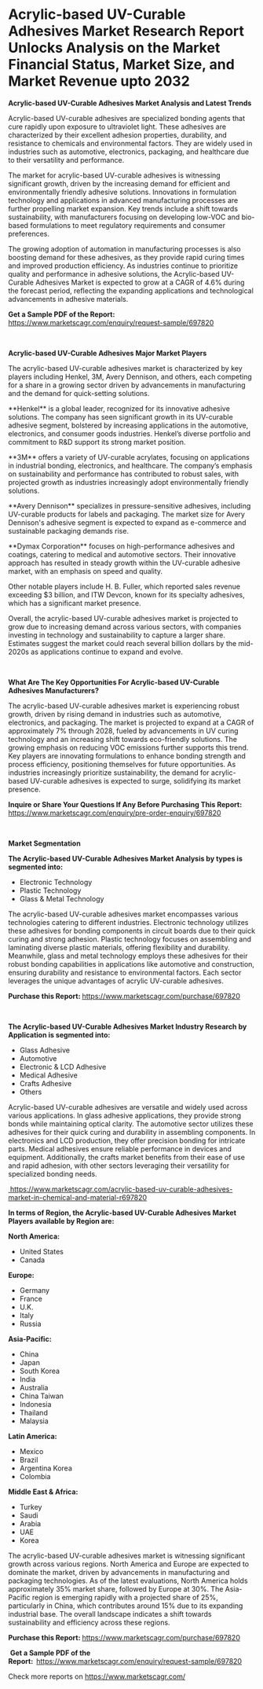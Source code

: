 <p><h1>Acrylic-based UV-Curable Adhesives Market Research Report Unlocks Analysis on the Market Financial Status, Market Size, and Market Revenue upto 2032</h1></p><p><strong>Acrylic-based UV-Curable Adhesives Market Analysis and Latest Trends</strong></p>
<p><p>Acrylic-based UV-curable adhesives are specialized bonding agents that cure rapidly upon exposure to ultraviolet light. These adhesives are characterized by their excellent adhesion properties, durability, and resistance to chemicals and environmental factors. They are widely used in industries such as automotive, electronics, packaging, and healthcare due to their versatility and performance.</p><p>The market for acrylic-based UV-curable adhesives is witnessing significant growth, driven by the increasing demand for efficient and environmentally friendly adhesive solutions. Innovations in formulation technology and applications in advanced manufacturing processes are further propelling market expansion. Key trends include a shift towards sustainability, with manufacturers focusing on developing low-VOC and bio-based formulations to meet regulatory requirements and consumer preferences.</p><p>The growing adoption of automation in manufacturing processes is also boosting demand for these adhesives, as they provide rapid curing times and improved production efficiency. As industries continue to prioritize quality and performance in adhesive solutions, the Acrylic-based UV-Curable Adhesives Market is expected to grow at a CAGR of 4.6% during the forecast period, reflecting the expanding applications and technological advancements in adhesive materials.</p></p>
<p><strong>Get a Sample PDF of the Report:&nbsp;</strong> <a href="https://www.marketscagr.com/enquiry/request-sample/697820?utm_campaign=3127&utm_medium=2&utm_source=Github&utm_content=ia&utm_term=23032025&utm_id=acrylic-based-uv-curable-adhesives">https://www.marketscagr.com/enquiry/request-sample/697820</a></p>
<p>&nbsp;</p>
<p><strong>Acrylic-based UV-Curable Adhesives Major Market Players</strong></p>
<p><p>The acrylic-based UV-curable adhesives market is characterized by key players including Henkel, 3M, Avery Dennison, and others, each competing for a share in a growing sector driven by advancements in manufacturing and the demand for quick-setting solutions.</p><p>**Henkel** is a global leader, recognized for its innovative adhesive solutions. The company has seen significant growth in its UV-curable adhesive segment, bolstered by increasing applications in the automotive, electronics, and consumer goods industries. Henkel’s diverse portfolio and commitment to R&D support its strong market position.</p><p>**3M** offers a variety of UV-curable acrylates, focusing on applications in industrial bonding, electronics, and healthcare. The company’s emphasis on sustainability and performance has contributed to robust sales, with projected growth as industries increasingly adopt environmentally friendly solutions.</p><p>**Avery Dennison** specializes in pressure-sensitive adhesives, including UV-curable products for labels and packaging. The market size for Avery Dennison's adhesive segment is expected to expand as e-commerce and sustainable packaging demands rise.</p><p>**Dymax Corporation** focuses on high-performance adhesives and coatings, catering to medical and automotive sectors. Their innovative approach has resulted in steady growth within the UV-curable adhesive market, with an emphasis on speed and quality.</p><p>Other notable players include H. B. Fuller, which reported sales revenue exceeding $3 billion, and ITW Devcon, known for its specialty adhesives, which has a significant market presence.</p><p>Overall, the acrylic-based UV-curable adhesives market is projected to grow due to increasing demand across various sectors, with companies investing in technology and sustainability to capture a larger share. Estimates suggest the market could reach several billion dollars by the mid-2020s as applications continue to expand and evolve.</p></p>
<p>&nbsp;</p>
<p><strong>What Are The Key Opportunities For Acrylic-based UV-Curable Adhesives Manufacturers?</strong></p>
<p><p>The acrylic-based UV-curable adhesives market is experiencing robust growth, driven by rising demand in industries such as automotive, electronics, and packaging. The market is projected to expand at a CAGR of approximately 7% through 2028, fueled by advancements in UV curing technology and an increasing shift towards eco-friendly solutions. The growing emphasis on reducing VOC emissions further supports this trend. Key players are innovating formulations to enhance bonding strength and process efficiency, positioning themselves for future opportunities. As industries increasingly prioritize sustainability, the demand for acrylic-based UV-curable adhesives is expected to surge, solidifying its market presence.</p></p>
<p><strong>Inquire or Share Your Questions If Any Before Purchasing This Report:</strong> <a href="https://www.marketscagr.com/enquiry/pre-order-enquiry/697820?utm_campaign=3127&utm_medium=2&utm_source=Github&utm_content=ia&utm_term=23032025&utm_id=acrylic-based-uv-curable-adhesives">https://www.marketscagr.com/enquiry/pre-order-enquiry/697820</a></p>
<p>&nbsp;</p>
<p><strong>Market Segmentation</strong></p>
<p><strong>The Acrylic-based UV-Curable Adhesives Market Analysis by types is segmented into:</strong></p>
<p><ul><li>Electronic Technology</li><li>Plastic Technology</li><li>Glass & Metal Technology</li></ul></p>
<p><p>The acrylic-based UV-curable adhesives market encompasses various technologies catering to different industries. Electronic technology utilizes these adhesives for bonding components in circuit boards due to their quick curing and strong adhesion. Plastic technology focuses on assembling and laminating diverse plastic materials, offering flexibility and durability. Meanwhile, glass and metal technology employs these adhesives for their robust bonding capabilities in applications like automotive and construction, ensuring durability and resistance to environmental factors. Each sector leverages the unique advantages of acrylic UV-curable adhesives.</p></p>
<p><strong>Purchase this Report:&nbsp;</strong><a href="https://www.marketscagr.com/purchase/697820?utm_campaign=3127&utm_medium=2&utm_source=Github&utm_content=ia&utm_term=23032025&utm_id=acrylic-based-uv-curable-adhesives">https://www.marketscagr.com/purchase/697820</a></p>
<p>&nbsp;</p>
<p><strong>The Acrylic-based UV-Curable Adhesives Market Industry Research by Application is segmented into:</strong></p>
<p><ul><li>Glass Adhesive</li><li>Automotive</li><li>Electronic & LCD Adhesive</li><li>Medical Adhesive</li><li>Crafts Adhesive</li><li>Others</li></ul></p>
<p><p>Acrylic-based UV-curable adhesives are versatile and widely used across various applications. In glass adhesive applications, they provide strong bonds while maintaining optical clarity. The automotive sector utilizes these adhesives for their quick curing and durability in assembling components. In electronics and LCD production, they offer precision bonding for intricate parts. Medical adhesives ensure reliable performance in devices and equipment. Additionally, the crafts market benefits from their ease of use and rapid adhesion, with other sectors leveraging their versatility for specialized bonding needs.</p></p>
<p><a href="https://www.marketscagr.com/acrylic-based-uv-curable-adhesives-market-in-chemical-and-material-r697820?utm_campaign=3127&utm_medium=2&utm_source=Github&utm_content=ia&utm_term=23032025&utm_id=acrylic-based-uv-curable-adhesives">&nbsp;https://www.marketscagr.com/acrylic-based-uv-curable-adhesives-market-in-chemical-and-material-r697820</a></p>
<p><strong>In terms of Region, the Acrylic-based UV-Curable Adhesives Market Players available by Region are:</strong></p>
<p>
    <p> <strong> North America: </strong>
        <ul>
            <li>United States</li>
            <li>Canada</li>
        </ul>
        </p> 
    <p> <strong> Europe: </strong>
        <ul>
            <li>Germany</li>
            <li>France</li>
            <li>U.K.</li>
            <li>Italy</li>
            <li>Russia</li>
        </ul>
        </p> 
    <p> <strong> Asia-Pacific: </strong>
        <ul>
            <li>China</li>
            <li>Japan</li>
            <li>South Korea</li>
            <li>India</li>
            <li>Australia</li>
            <li>China Taiwan</li>
            <li>Indonesia</li>
            <li>Thailand</li>
            <li>Malaysia</li>
        </ul>
        </p> 
    <p> <strong> Latin America: </strong>
        <ul>
            <li>Mexico</li>
            <li>Brazil</li>
            <li>Argentina Korea</li>
            <li>Colombia</li>
        </ul>
        </p> 
    <p> <strong> Middle East & Africa: </strong>
        <ul>
            <li>Turkey</li>
            <li>Saudi</li>
            <li>Arabia</li>
            <li>UAE</li>
            <li>Korea</li>
        </ul>
    </p>
    </p>
<p><p>The acrylic-based UV-curable adhesives market is witnessing significant growth across various regions. North America and Europe are expected to dominate the market, driven by advancements in manufacturing and packaging technologies. As of the latest evaluations, North America holds approximately 35% market share, followed by Europe at 30%. The Asia-Pacific region is emerging rapidly with a projected share of 25%, particularly in China, which contributes around 15% due to its expanding industrial base. The overall landscape indicates a shift towards sustainability and efficiency across these regions.</p></p>
<p><strong>Purchase this Report: </strong><a href="https://www.marketscagr.com/purchase/697820?utm_campaign=3127&utm_medium=2&utm_source=Github&utm_content=ia&utm_term=23032025&utm_id=acrylic-based-uv-curable-adhesives">https://www.marketscagr.com/purchase/697820</a></p>
<p>&nbsp;<strong>Get a Sample PDF of the Report:&nbsp;&nbsp;</strong><a href="https://www.marketscagr.com/enquiry/request-sample/697820?utm_campaign=3127&utm_medium=2&utm_source=Github&utm_content=ia&utm_term=23032025&utm_id=acrylic-based-uv-curable-adhesives">https://www.marketscagr.com/enquiry/request-sample/697820</a></p>
<p><strong></strong></p>
<p>Check more reports on <a href="https://www.marketscagr.com/?utm_campaign=3127&utm_medium=2&utm_source=Github&utm_content=ia&utm_term=23032025&utm_id=acrylic-based-uv-curable-adhesives">https://www.marketscagr.com/</a></p>
